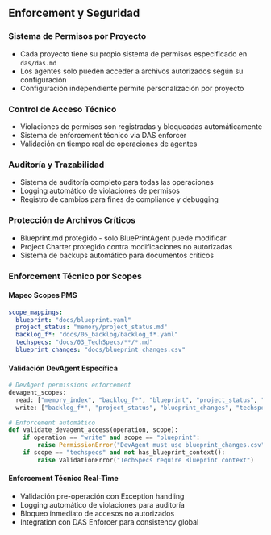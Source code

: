 ## Enforcement y Seguridad

### Sistema de Permisos por Proyecto
- Cada proyecto tiene su propio sistema de permisos especificado en `das/das.md`
- Los agentes solo pueden acceder a archivos autorizados según su configuración
- Configuración independiente permite personalización por proyecto

### Control de Acceso Técnico
- Violaciones de permisos son registradas y bloqueadas automáticamente
- Sistema de enforcement técnico via DAS enforcer
- Validación en tiempo real de operaciones de agentes

### Auditoría y Trazabilidad
- Sistema de auditoría completo para todas las operaciones
- Logging automático de violaciones de permisos
- Registro de cambios para fines de compliance y debugging

### Protección de Archivos Críticos
- Blueprint.md protegido - solo BluePrintAgent puede modificar
- Project Charter protegido contra modificaciones no autorizadas
- Sistema de backups automático para documentos críticos

### Enforcement Técnico por Scopes

#### Mapeo Scopes PMS
```yaml
scope_mappings:
  blueprint: "docs/blueprint.yaml"
  project_status: "memory/project_status.md"
  backlog_f*: "docs/05_backlog/backlog_f*.yaml"
  techspecs: "docs/03_TechSpecs/**/*.md"
  blueprint_changes: "docs/blueprint_changes.csv"
```

#### Validación DevAgent Específica
```python
# DevAgent permissions enforcement
devagent_scopes:
  read: ["memory_index", "backlog_f*", "blueprint", "project_status", "techspecs"]
  write: ["backlog_f*", "project_status", "blueprint_changes", "techspecs"]
  
# Enforcement automático
def validate_devagent_access(operation, scope):
    if operation == "write" and scope == "blueprint":
        raise PermissionError("DevAgent must use blueprint_changes.csv")
    if scope == "techspecs" and not has_blueprint_context():
        raise ValidationError("TechSpecs require Blueprint context")
```

#### Enforcement Técnico Real-Time
- Validación pre-operación con Exception handling
- Logging automático de violaciones para auditoría  
- Bloqueo inmediato de accesos no autorizados
- Integration con DAS Enforcer para consistency global